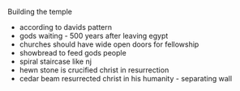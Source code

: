 Building the temple
- according to davids pattern
- gods waiting - 500 years after leaving egypt
- churches should have wide open doors for fellowship
- showbread to feed gods people
- spiral staircase like nj
- hewn stone is crucified christ in resurrection
- cedar beam resurrected christ in his humanity - separating wall
